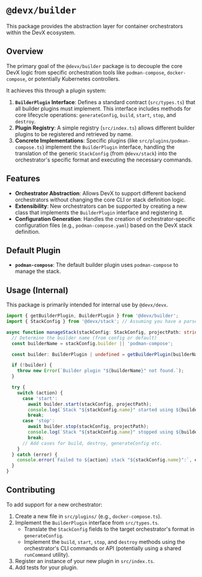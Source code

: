 # `@devx/builder`

This package provides the abstraction layer for container orchestrators within the DevX ecosystem.

## Overview

The primary goal of the `@devx/builder` package is to decouple the core DevX logic from specific orchestration tools like `podman-compose`, `docker-compose`, or potentially Kubernetes controllers.

It achieves this through a plugin system:

1.  **`BuilderPlugin` Interface**: Defines a standard contract (`src/types.ts`) that all builder plugins must implement. This interface includes methods for core lifecycle operations: `generateConfig`, `build`, `start`, `stop`, and `destroy`.
2.  **Plugin Registry**: A simple registry (`src/index.ts`) allows different builder plugins to be registered and retrieved by name.
3.  **Concrete Implementations**: Specific plugins (like `src/plugins/podman-compose.ts`) implement the `BuilderPlugin` interface, handling the translation of the generic `StackConfig` (from `@devx/stack`) into the orchestrator's specific format and executing the necessary commands.

## Features

-   **Orchestrator Abstraction**: Allows DevX to support different backend orchestrators without changing the core CLI or stack definition logic.
-   **Extensibility**: New orchestrators can be supported by creating a new class that implements the `BuilderPlugin` interface and registering it.
-   **Configuration Generation**: Handles the creation of orchestrator-specific configuration files (e.g., `podman-compose.yaml`) based on the DevX stack definition.

## Default Plugin

-   **`podman-compose`**: The default builder plugin uses `podman-compose` to manage the stack.

## Usage (Internal)

This package is primarily intended for internal use by `@devx/devx`.

```typescript
import { getBuilderPlugin, BuilderPlugin } from '@devx/builder';
import { StackConfig } from '@devx/stack'; // Assuming you have a parsed stack config

async function manageStack(stackConfig: StackConfig, projectPath: string, action: 'start' | 'stop') {
  // Determine the builder name (from config or default)
  const builderName = stackConfig.builder || 'podman-compose';

  const builder: BuilderPlugin | undefined = getBuilderPlugin(builderName);

  if (!builder) {
    throw new Error(`Builder plugin "${builderName}" not found.`);
  }

  try {
    switch (action) {
      case 'start':
        await builder.start(stackConfig, projectPath);
        console.log(`Stack "${stackConfig.name}" started using ${builder.name}.`);
        break;
      case 'stop':
        await builder.stop(stackConfig, projectPath);
        console.log(`Stack "${stackConfig.name}" stopped using ${builder.name}.`);
        break;
      // Add cases for build, destroy, generateConfig etc.
    }
  } catch (error) {
    console.error(`Failed to ${action} stack "${stackConfig.name}":`, error);
  }
}
```

## Contributing

To add support for a new orchestrator:

1.  Create a new file in `src/plugins/` (e.g., `docker-compose.ts`).
2.  Implement the `BuilderPlugin` interface from `src/types.ts`.
    -   Translate the `StackConfig` fields to the target orchestrator's format in `generateConfig`.
    -   Implement the `build`, `start`, `stop`, and `destroy` methods using the orchestrator's CLI commands or API (potentially using a shared `runCommand` utility).
3.  Register an instance of your new plugin in `src/index.ts`.
4.  Add tests for your plugin.

